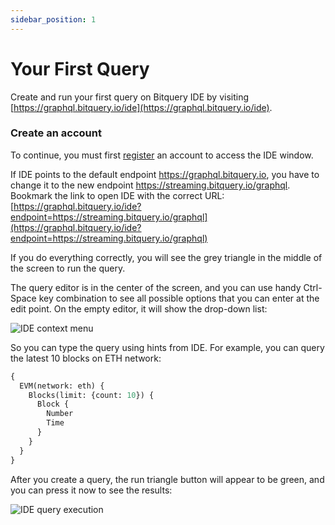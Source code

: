 ```yaml
---
sidebar_position: 1
---
```


# Your First Query

Create and run your first query on Bitquery IDE by visiting  [https://graphql.bitquery.io/ide](https://graphql.bitquery.io/ide). 

### Create an account

To continue, you must first [register](/docs/ide/login) an account to access the IDE window.

If IDE points to the default endpoint https://graphql.bitquery.io, you have to change it to the new endpoint
https://streaming.bitquery.io/graphql. Bookmark the link to open IDE with the
correct URL: [https://graphql.bitquery.io/ide?endpoint=https://streaming.bitquery.io/graphql](https://graphql.bitquery.io/ide?endpoint=https://streaming.bitquery.io/graphql)

If you do everything correctly, you will 
see the grey triangle in the middle of the screen to run the query.

The query editor is in the center of the screen, and you can use handy Ctrl-Space key
combination to see all possible options that you can enter at the edit point. On the empty 
editor, it will show the drop-down list:

![IDE context menu](/img/ide/context_menu.png)

So you can type the query using hints from IDE. For example, you can
query the latest 10 blocks on ETH network:

```graphql
{
  EVM(network: eth) {
    Blocks(limit: {count: 10}) {
      Block {
        Number
        Time
      }
    }
  }
}
```

After you create a query, the run triangle button will appear to be green, 
and you can press it now to see the results:

![IDE query execution](/img/ide/query_execution.png)


